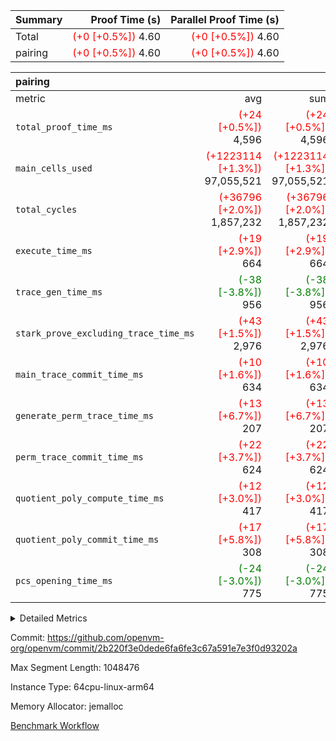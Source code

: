 | Summary | Proof Time (s) | Parallel Proof Time (s) |
|:---|---:|---:|
| Total | <span style='color: red'>(+0 [+0.5%])</span> 4.60 | <span style='color: red'>(+0 [+0.5%])</span> 4.60 |
| pairing | <span style='color: red'>(+0 [+0.5%])</span> 4.60 | <span style='color: red'>(+0 [+0.5%])</span> 4.60 |


| pairing |||||
|:---|---:|---:|---:|---:|
|metric|avg|sum|max|min|
| `total_proof_time_ms ` | <span style='color: red'>(+24 [+0.5%])</span> 4,596 | <span style='color: red'>(+24 [+0.5%])</span> 4,596 | <span style='color: red'>(+24 [+0.5%])</span> 4,596 | <span style='color: red'>(+24 [+0.5%])</span> 4,596 |
| `main_cells_used     ` | <span style='color: red'>(+1223114 [+1.3%])</span> 97,055,521 | <span style='color: red'>(+1223114 [+1.3%])</span> 97,055,521 | <span style='color: red'>(+1223114 [+1.3%])</span> 97,055,521 | <span style='color: red'>(+1223114 [+1.3%])</span> 97,055,521 |
| `total_cycles        ` | <span style='color: red'>(+36796 [+2.0%])</span> 1,857,232 | <span style='color: red'>(+36796 [+2.0%])</span> 1,857,232 | <span style='color: red'>(+36796 [+2.0%])</span> 1,857,232 | <span style='color: red'>(+36796 [+2.0%])</span> 1,857,232 |
| `execute_time_ms     ` | <span style='color: red'>(+19 [+2.9%])</span> 664 | <span style='color: red'>(+19 [+2.9%])</span> 664 | <span style='color: red'>(+19 [+2.9%])</span> 664 | <span style='color: red'>(+19 [+2.9%])</span> 664 |
| `trace_gen_time_ms   ` | <span style='color: green'>(-38 [-3.8%])</span> 956 | <span style='color: green'>(-38 [-3.8%])</span> 956 | <span style='color: green'>(-38 [-3.8%])</span> 956 | <span style='color: green'>(-38 [-3.8%])</span> 956 |
| `stark_prove_excluding_trace_time_ms` | <span style='color: red'>(+43 [+1.5%])</span> 2,976 | <span style='color: red'>(+43 [+1.5%])</span> 2,976 | <span style='color: red'>(+43 [+1.5%])</span> 2,976 | <span style='color: red'>(+43 [+1.5%])</span> 2,976 |
| `main_trace_commit_time_ms` | <span style='color: red'>(+10 [+1.6%])</span> 634 | <span style='color: red'>(+10 [+1.6%])</span> 634 | <span style='color: red'>(+10 [+1.6%])</span> 634 | <span style='color: red'>(+10 [+1.6%])</span> 634 |
| `generate_perm_trace_time_ms` | <span style='color: red'>(+13 [+6.7%])</span> 207 | <span style='color: red'>(+13 [+6.7%])</span> 207 | <span style='color: red'>(+13 [+6.7%])</span> 207 | <span style='color: red'>(+13 [+6.7%])</span> 207 |
| `perm_trace_commit_time_ms` | <span style='color: red'>(+22 [+3.7%])</span> 624 | <span style='color: red'>(+22 [+3.7%])</span> 624 | <span style='color: red'>(+22 [+3.7%])</span> 624 | <span style='color: red'>(+22 [+3.7%])</span> 624 |
| `quotient_poly_compute_time_ms` | <span style='color: red'>(+12 [+3.0%])</span> 417 | <span style='color: red'>(+12 [+3.0%])</span> 417 | <span style='color: red'>(+12 [+3.0%])</span> 417 | <span style='color: red'>(+12 [+3.0%])</span> 417 |
| `quotient_poly_commit_time_ms` | <span style='color: red'>(+17 [+5.8%])</span> 308 | <span style='color: red'>(+17 [+5.8%])</span> 308 | <span style='color: red'>(+17 [+5.8%])</span> 308 | <span style='color: red'>(+17 [+5.8%])</span> 308 |
| `pcs_opening_time_ms ` | <span style='color: green'>(-24 [-3.0%])</span> 775 | <span style='color: green'>(-24 [-3.0%])</span> 775 | <span style='color: green'>(-24 [-3.0%])</span> 775 | <span style='color: green'>(-24 [-3.0%])</span> 775 |



<details>
<summary>Detailed Metrics</summary>

| group | num_segments | keygen_time_ms | commit_exe_time_ms |
| --- | --- | --- | --- |
| pairing | 1 | 1,104 | 10 | 

| group | air_name | quotient_deg | interactions | constraints |
| --- | --- | --- | --- | --- |
| pairing | AccessAdapterAir<16> | 2 | 5 | 12 | 
| pairing | AccessAdapterAir<2> | 2 | 5 | 12 | 
| pairing | AccessAdapterAir<32> | 2 | 5 | 12 | 
| pairing | AccessAdapterAir<4> | 2 | 5 | 12 | 
| pairing | AccessAdapterAir<8> | 2 | 5 | 12 | 
| pairing | BitwiseOperationLookupAir<8> | 2 | 2 | 4 | 
| pairing | KeccakVmAir | 2 | 321 | 4,513 | 
| pairing | MemoryMerkleAir<8> | 2 | 4 | 39 | 
| pairing | PersistentBoundaryAir<8> | 2 | 3 | 7 | 
| pairing | PhantomAir | 2 | 3 | 5 | 
| pairing | Poseidon2PeripheryAir<BabyBearParameters>, 1> | 2 | 1 | 286 | 
| pairing | ProgramAir | 1 | 1 | 4 | 
| pairing | RangeTupleCheckerAir<2> | 1 | 1 | 4 | 
| pairing | Rv32HintStoreAir | 2 | 18 | 28 | 
| pairing | VariableRangeCheckerAir | 1 | 1 | 4 | 
| pairing | VmAirWrapper<Rv32BaseAluAdapterAir, BaseAluCoreAir<4, 8> | 2 | 20 | 37 | 
| pairing | VmAirWrapper<Rv32BaseAluAdapterAir, LessThanCoreAir<4, 8> | 2 | 18 | 40 | 
| pairing | VmAirWrapper<Rv32BaseAluAdapterAir, ShiftCoreAir<4, 8> | 2 | 24 | 91 | 
| pairing | VmAirWrapper<Rv32BranchAdapterAir, BranchEqualCoreAir<4> | 2 | 11 | 20 | 
| pairing | VmAirWrapper<Rv32BranchAdapterAir, BranchLessThanCoreAir<4, 8> | 2 | 13 | 35 | 
| pairing | VmAirWrapper<Rv32CondRdWriteAdapterAir, Rv32JalLuiCoreAir> | 2 | 10 | 18 | 
| pairing | VmAirWrapper<Rv32IsEqualModAdapterAir<2, 1, 32, 32>, ModularIsEqualCoreAir<32, 4, 8> | 2 | 25 | 225 | 
| pairing | VmAirWrapper<Rv32JalrAdapterAir, Rv32JalrCoreAir> | 2 | 16 | 20 | 
| pairing | VmAirWrapper<Rv32LoadStoreAdapterAir, LoadSignExtendCoreAir<4, 8> | 2 | 18 | 33 | 
| pairing | VmAirWrapper<Rv32LoadStoreAdapterAir, LoadStoreCoreAir<4> | 2 | 17 | 40 | 
| pairing | VmAirWrapper<Rv32MultAdapterAir, DivRemCoreAir<4, 8> | 2 | 25 | 84 | 
| pairing | VmAirWrapper<Rv32MultAdapterAir, MulHCoreAir<4, 8> | 2 | 24 | 31 | 
| pairing | VmAirWrapper<Rv32MultAdapterAir, MultiplicationCoreAir<4, 8> | 2 | 19 | 19 | 
| pairing | VmAirWrapper<Rv32RdWriteAdapterAir, Rv32AuipcCoreAir> | 2 | 12 | 14 | 
| pairing | VmAirWrapper<Rv32VecHeapAdapterAir<1, 2, 2, 32, 32>, FieldExpressionCoreAir> | 2 | 415 | 480 | 
| pairing | VmAirWrapper<Rv32VecHeapAdapterAir<2, 1, 1, 32, 32>, FieldExpressionCoreAir> | 2 | 158 | 190 | 
| pairing | VmAirWrapper<Rv32VecHeapAdapterAir<2, 2, 2, 32, 32>, FieldExpressionCoreAir> | 2 | 428 | 457 | 
| pairing | VmConnectorAir | 2 | 5 | 11 | 

| group | air_name | segment | rows | prep_cols | perm_cols | main_cols | cells |
| --- | --- | --- | --- | --- | --- | --- | --- |
| pairing | AccessAdapterAir<16> | 0 | 262,144 |  | 16 | 25 | 10,747,904 | 
| pairing | AccessAdapterAir<32> | 0 | 131,072 |  | 16 | 41 | 7,471,104 | 
| pairing | AccessAdapterAir<4> | 0 | 64 |  | 16 | 13 | 1,856 | 
| pairing | AccessAdapterAir<8> | 0 | 524,288 |  | 16 | 17 | 17,301,504 | 
| pairing | BitwiseOperationLookupAir<8> | 0 | 65,536 | 3 | 8 | 2 | 655,360 | 
| pairing | KeccakVmAir | 0 | 1 |  | 1,056 | 3,163 | 4,219 | 
| pairing | MemoryMerkleAir<8> | 0 | 32,768 |  | 16 | 32 | 1,572,864 | 
| pairing | PersistentBoundaryAir<8> | 0 | 32,768 |  | 12 | 20 | 1,048,576 | 
| pairing | PhantomAir | 0 | 1 |  | 12 | 6 | 18 | 
| pairing | Poseidon2PeripheryAir<BabyBearParameters>, 1> | 0 | 32,768 |  | 8 | 300 | 10,092,544 | 
| pairing | ProgramAir | 0 | 32,768 |  | 8 | 10 | 589,824 | 
| pairing | RangeTupleCheckerAir<2> | 0 | 524,288 | 2 | 8 | 1 | 4,718,592 | 
| pairing | Rv32HintStoreAir | 0 | 256 |  | 44 | 32 | 19,456 | 
| pairing | VariableRangeCheckerAir | 0 | 262,144 | 2 | 8 | 1 | 2,359,296 | 
| pairing | VmAirWrapper<Rv32BaseAluAdapterAir, BaseAluCoreAir<4, 8> | 0 | 1,048,576 |  | 52 | 36 | 92,274,688 | 
| pairing | VmAirWrapper<Rv32BaseAluAdapterAir, LessThanCoreAir<4, 8> | 0 | 65,536 |  | 40 | 37 | 5,046,272 | 
| pairing | VmAirWrapper<Rv32BaseAluAdapterAir, ShiftCoreAir<4, 8> | 0 | 2,048 |  | 52 | 53 | 215,040 | 
| pairing | VmAirWrapper<Rv32BranchAdapterAir, BranchEqualCoreAir<4> | 0 | 262,144 |  | 28 | 26 | 14,155,776 | 
| pairing | VmAirWrapper<Rv32BranchAdapterAir, BranchLessThanCoreAir<4, 8> | 0 | 131,072 |  | 32 | 32 | 8,388,608 | 
| pairing | VmAirWrapper<Rv32CondRdWriteAdapterAir, Rv32JalLuiCoreAir> | 0 | 8,192 |  | 28 | 18 | 376,832 | 
| pairing | VmAirWrapper<Rv32IsEqualModAdapterAir<2, 1, 32, 32>, ModularIsEqualCoreAir<32, 4, 8> | 0 | 32 |  | 56 | 166 | 7,104 | 
| pairing | VmAirWrapper<Rv32JalrAdapterAir, Rv32JalrCoreAir> | 0 | 65,536 |  | 36 | 28 | 4,194,304 | 
| pairing | VmAirWrapper<Rv32LoadStoreAdapterAir, LoadStoreCoreAir<4> | 0 | 1,048,576 |  | 52 | 41 | 97,517,568 | 
| pairing | VmAirWrapper<Rv32MultAdapterAir, MulHCoreAir<4, 8> | 0 | 256 |  | 72 | 39 | 28,416 | 
| pairing | VmAirWrapper<Rv32MultAdapterAir, MultiplicationCoreAir<4, 8> | 0 | 512 |  | 52 | 31 | 42,496 | 
| pairing | VmAirWrapper<Rv32RdWriteAdapterAir, Rv32AuipcCoreAir> | 0 | 32,768 |  | 28 | 20 | 1,572,864 | 
| pairing | VmAirWrapper<Rv32VecHeapAdapterAir<2, 1, 1, 32, 32>, FieldExpressionCoreAir> | 0 | 1,024 |  | 320 | 263 | 596,992 | 
| pairing | VmAirWrapper<Rv32VecHeapAdapterAir<2, 2, 2, 32, 32>, FieldExpressionCoreAir> | 0 | 16,384 |  | 604 | 497 | 18,038,784 | 
| pairing | VmConnectorAir | 0 | 2 | 1 | 16 | 5 | 42 | 

| group | segment | trace_gen_time_ms | total_proof_time_ms | total_cycles | total_cells | stark_prove_excluding_trace_time_ms | quotient_poly_compute_time_ms | quotient_poly_commit_time_ms | perm_trace_commit_time_ms | pcs_opening_time_ms | main_trace_commit_time_ms | main_cells_used | generate_perm_trace_time_ms | execute_time_ms |
| --- | --- | --- | --- | --- | --- | --- | --- | --- | --- | --- | --- | --- | --- | --- |
| pairing | 0 | 956 | 4,596 | 1,857,232 | 304,937,591 | 2,976 | 417 | 308 | 624 | 775 | 634 | 97,055,521 | 207 | 664 | 

| group | segment | trace_height_constraint | weighted_sum | threshold |
| --- | --- | --- | --- | --- |
| pairing | 0 | 0 | 5,382,344 | 2,013,265,921 | 
| pairing | 0 | 1 | 18,152,794 | 2,013,265,921 | 
| pairing | 0 | 2 | 2,691,172 | 2,013,265,921 | 
| pairing | 0 | 3 | 25,000,286 | 2,013,265,921 | 
| pairing | 0 | 4 | 131,072 | 2,013,265,921 | 
| pairing | 0 | 5 | 65,536 | 2,013,265,921 | 
| pairing | 0 | 6 | 6,016,330 | 2,013,265,921 | 
| pairing | 0 | 7 | 4,096 | 2,013,265,921 | 
| pairing | 0 | 8 | 58,426,670 | 2,013,265,921 | 

</details>


Commit: https://github.com/openvm-org/openvm/commit/2b220f3e0dede6fa6fe3c67a591e7e3f0d93202a

Max Segment Length: 1048476

Instance Type: 64cpu-linux-arm64

Memory Allocator: jemalloc

[Benchmark Workflow](https://github.com/openvm-org/openvm/actions/runs/14986096402)
